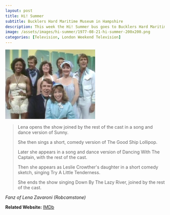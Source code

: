 ```yaml
---
layout: post
title: Hi! Summer
subtitle: Bucklers Hard Maritime Museum in Hampshire
description: This week the Hi! Summer bus goes to Bucklers Hard Maritime Museum in Hampshire with Leslie Crowther, Anna Dawson, Pearly Gates, Mari Gordon-Price, Derek Griffiths, Derek Griffiths, Lena Zavaroni. Click on link for details.
image: /assets/images/hi-summer/1977-08-21-hi-summer-200x200.png
categories: [Television, London Weekend Television]
---
```


![](/assets/images/hi-summer/1977-08-21-hi-summer.jpg)

> Lena opens the show joined by the rest of the cast in a song and dance version of Sunny.
>
> She then sings a short, comedy version of The Good Ship Lollipop.
>
> Later she appears in a song and dance version of Dancing With The Captain, with the rest of the cast.
>
> Then she appears as Leslie Crowther's daughter in a short comedy sketch, singing Try A Little Tenderness.
>
> She ends the show singing Down By The Lazy River, joined by the rest of the cast.

<cite>Fanz of Lena Zavaroni (Robcamstone)</cite>

**Related Website:**
<span class="post-categories">[IMDb](http://www.imdb.com/title/tt1434035)</span>
